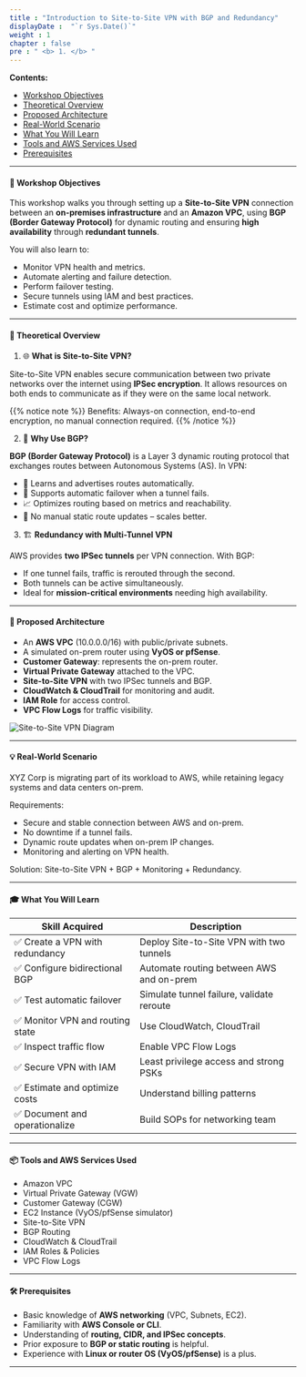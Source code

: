 ```yaml
---
title : "Introduction to Site-to-Site VPN with BGP and Redundancy"
displayDate :  "`r Sys.Date()`"
weight : 1
chapter : false
pre : " <b> 1. </b> "
---
```


**Contents:**
- [Workshop Objectives](#-workshop-objectives)
- [Theoretical Overview](#-theoretical-overview)
- [Proposed Architecture](#-proposed-architecture)
- [Real-World Scenario](#-real-world-scenario)
- [What You Will Learn](#-what-you-will-learn)
- [Tools and AWS Services Used](#-tools-and-aws-services-used)
- [Prerequisites](#️-prerequisites)

---

#### 🎯 Workshop Objectives

This workshop walks you through setting up a **Site-to-Site VPN** connection between an **on-premises infrastructure** and an **Amazon VPC**, using **BGP (Border Gateway Protocol)** for dynamic routing and ensuring **high availability** through **redundant tunnels**.

You will also learn to:

- Monitor VPN health and metrics.
- Automate alerting and failure detection.
- Perform failover testing.
- Secure tunnels using IAM and best practices.
- Estimate cost and optimize performance.

---

#### 🧠 Theoretical Overview

1. 🌐 **What is Site-to-Site VPN?**

Site-to-Site VPN enables secure communication between two private networks over the internet using **IPSec encryption**. It allows resources on both ends to communicate as if they were on the same local network.

{{% notice note %}}
Benefits: Always-on connection, end-to-end encryption, no manual connection required.
{{% /notice %}}

2. 🧭 **Why Use BGP?**

**BGP (Border Gateway Protocol)** is a Layer 3 dynamic routing protocol that exchanges routes between Autonomous Systems (AS). In VPN:

- 🧠 Learns and advertises routes automatically.
- 🔁 Supports automatic failover when a tunnel fails.
- 📈 Optimizes routing based on metrics and reachability.
- 🔄 No manual static route updates – scales better.

3. 🏗️ **Redundancy with Multi-Tunnel VPN**

AWS provides **two IPSec tunnels** per VPN connection. With BGP:

- If one tunnel fails, traffic is rerouted through the second.
- Both tunnels can be active simultaneously.
- Ideal for **mission-critical environments** needing high availability.

---

#### 🧩 Proposed Architecture

- An **AWS VPC** (10.0.0.0/16) with public/private subnets.
- A simulated on-prem router using **VyOS or pfSense**.
- **Customer Gateway**: represents the on-prem router.
- **Virtual Private Gateway** attached to the VPC.
- **Site-to-Site VPN** with two IPSec tunnels and BGP.
- **CloudWatch & CloudTrail** for monitoring and audit.
- **IAM Role** for access control.
- **VPC Flow Logs** for traffic visibility.

![Site-to-Site VPN Diagram](/FCJ_Workshop_VuNgocQuang/images/1/00001.png?featherlight=false&width=90pc)

---

#### 💡 Real-World Scenario

XYZ Corp is migrating part of its workload to AWS, while retaining legacy systems and data centers on-prem.

Requirements:

- Secure and stable connection between AWS and on-prem.
- No downtime if a tunnel fails.
- Dynamic route updates when on-prem IP changes.
- Monitoring and alerting on VPN health.

Solution: Site-to-Site VPN + BGP + Monitoring + Redundancy.

---

#### 🎓 What You Will Learn

| Skill Acquired                    | Description                               |
| ----------------------------------|-------------------------------------------|
| ✅ Create a VPN with redundancy    | Deploy Site-to-Site VPN with two tunnels  |
| ✅ Configure bidirectional BGP     | Automate routing between AWS and on-prem  |
| ✅ Test automatic failover         | Simulate tunnel failure, validate reroute |
| ✅ Monitor VPN and routing state   | Use CloudWatch, CloudTrail                |
| ✅ Inspect traffic flow            | Enable VPC Flow Logs                      |
| ✅ Secure VPN with IAM             | Least privilege access and strong PSKs   |
| ✅ Estimate and optimize costs     | Understand billing patterns               |
| ✅ Document and operationalize     | Build SOPs for networking team            |

---

#### 📦 Tools and AWS Services Used

- Amazon VPC  
- Virtual Private Gateway (VGW)  
- Customer Gateway (CGW)  
- EC2 Instance (VyOS/pfSense simulator)  
- Site-to-Site VPN  
- BGP Routing  
- CloudWatch & CloudTrail  
- IAM Roles & Policies  
- VPC Flow Logs  

---

#### 🛠️ Prerequisites

- Basic knowledge of **AWS networking** (VPC, Subnets, EC2).
- Familiarity with **AWS Console or CLI**.
- Understanding of **routing, CIDR, and IPSec concepts**.
- Prior exposure to **BGP or static routing** is helpful.
- Experience with **Linux or router OS (VyOS/pfSense)** is a plus.

---
